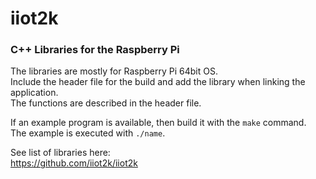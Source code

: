 # iiot2k

### C++ Libraries for the Raspberry Pi

The libraries are mostly for Raspberry Pi 64bit OS.<br>
Include the header file for the build and add the library when linking the application.<br>
The functions are described in the header file.<br>

If an example program is available, then build it with the ```make``` command.<br>
The example is executed with ```./name```.

See list of libraries here:<br>
https://github.com/iiot2k/iiot2k<br>


